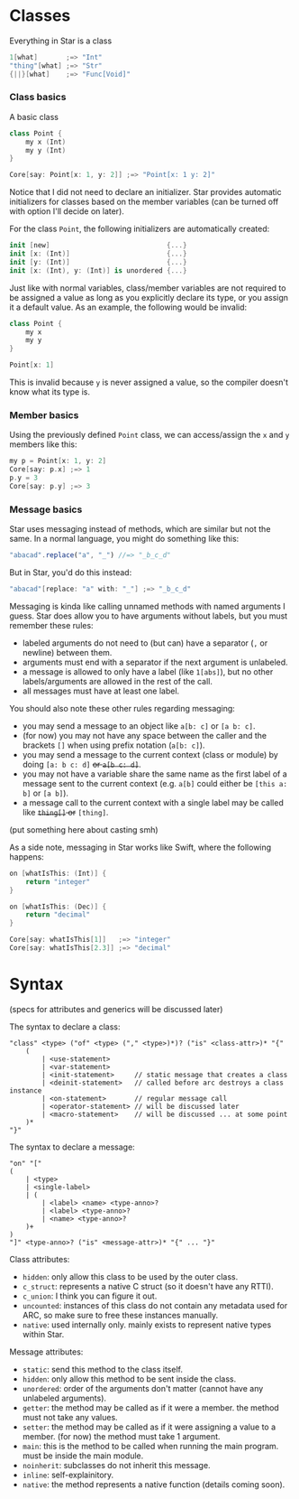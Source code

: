 # Classes

Everything in Star is a class
```swift
1[what]       ;=> "Int"
"thing"[what] ;=> "Str"
{||}[what]    ;=> "Func[Void]"
```

### Class basics

A basic class
```swift
class Point {
	my x (Int)
	my y (Int)
}

Core[say: Point[x: 1, y: 2]] ;=> "Point[x: 1 y: 2]"
```

Notice that I did not need to declare an initializer. Star provides automatic initializers for classes based on the member variables (can be turned off with option I'll decide on later).

For the class `Point`, the following initializers are automatically created:
```swift
init [new]                             {...}
init [x: (Int)]                        {...}
init [y: (Int)]                        {...}
init [x: (Int), y: (Int)] is unordered {...}
```

Just like with normal variables, class/member variables are not required to be assigned a value as long as you explicitly declare its type, or you assign it a default value. As an example, the following would be invalid:
```swift
class Point {
	my x
	my y
}

Point[x: 1]
```

This is invalid because `y` is never assigned a value, so the compiler doesn't know what its type is.

### Member basics

Using the previously defined `Point` class, we can access/assign the `x` and `y` members like this:
```swift
my p = Point[x: 1, y: 2]
Core[say: p.x] ;=> 1
p.y = 3
Core[say: p.y] ;=> 3
```

### Message basics

Star uses messaging instead of methods, which are similar but not the same. In a normal language, you might do something like this:
```js
"abacad".replace("a", "_") //=> "_b_c_d"
```

But in Star, you'd do this instead:
```swift
"abacad"[replace: "a" with: "_"] ;=> "_b_c_d"
```

Messaging is kinda like calling unnamed methods with named arguments I guess. Star does allow you to have arguments without labels, but you must remember these rules:
- labeled arguments do not need to (but can) have a separator (`,` or newline) between them.
- arguments must end with a separator if the next argument is unlabeled.
- a message is allowed to only have a label (like `1[abs]`), but no other labels/arguments are allowed in the rest of the call.
- all messages must have at least one label.

You should also note these other rules regarding messaging:
- you may send a message to an object like `a[b: c]` or `[a b: c]`.
- (for now) you may not have any space between the caller and the brackets `[]` when using prefix notation (`a[b: c]`).
- you may send a message to the current context (class or module) by doing `[a: b c: d]` ~~or `a[b c: d]`~~.
- you may not have a variable share the same name as the first label of a message sent to the current context (e.g. `a[b]` could either be `[this a: b]` or `[a b]`).
- a message call to the current context with a single label may be called like ~~`thing[]` or~~ `[thing]`.

(put something here about casting smh)

As a side note, messaging in Star works like Swift, where the following happens:
```swift
on [whatIsThis: (Int)] {
	return "integer"
}

on [whatIsThis: (Dec)] {
	return "decimal"
}

Core[say: whatIsThis[1]]   ;=> "integer"
Core[say: whatIsThis[2.3]] ;=> "decimal"
```

# Syntax

(specs for attributes and generics will be discussed later)

The syntax to declare a class:
```less
"class" <type> ("of" <type> ("," <type>)*)? ("is" <class-attr>)* "{"
	(
		| <use-statement>
		| <var-statement>
		| <init-statement>     // static message that creates a class
		| <deinit-statement>   // called before arc destroys a class instance
		| <on-statement>       // regular message call
		| <operator-statement> // will be discussed later
		| <macro-statement>    // will be discussed ... at some point
	)*
"}"
```

The syntax to declare a message:
```less
"on" "["
(
	| <type>
	| <single-label>
	| (
		| <label> <name> <type-anno>?
		| <label> <type-anno>?
		| <name> <type-anno>?
	)+
)
"]" <type-anno>? ("is" <message-attr>)* "{" ... "}"
```

Class attributes:
- `hidden`: only allow this class to be used by the outer class.
- `c_struct`: represents a native C struct (so it doesn't have any RTTI).
- `c_union`: I think you can figure it out.
- `uncounted`: instances of this class do not contain any metadata used for ARC, so make sure to free these instances manually.
- `native`: used internally only. mainly exists to represent native types within Star.

Message attributes:
- `static`: send this method to the class itself.
- `hidden`: only allow this method to be sent inside the class.
- `unordered`: order of the arguments don't matter (cannot have any unlabeled arguments).
- `getter`: the method may be called as if it were a member. the method must not take any values.
- `setter`: the method may be called as if it were assigning a value to a member. (for now) the method must take 1 argument.
- `main`: this is the method to be called when running the main program. must be inside the main module.
- `noinherit`: subclasses do not inherit this message.
- `inline`: self-explainitory.
- `native`: the method represents a native function (details coming soon).
